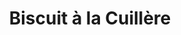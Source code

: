 ---
layout: recette
categories: [recettes]
hidden: false
lang: fr
sitemap: true
title: Biscuit à la Cuillère
type: sucre
recettes:
  Classique:
    ingredients: 
      - nom: blanc d'oeuf
        qte: 90
        unite: gr
      - nom: sucre
        qte: 75
        unite: gr
      - nom: jaune d'oeuf
        qte: 60
        unite: gr
        variable: true
      - nom: farine blanche
        qte: 30
        unite: gr
      - nom: fécule de maïs
        qte: 30
        unite: gr
    preconditions:
      - Préchauffer le four à 180°C
    etapes:
      - label: Préparation des blancs
        details:
          - Monter les blancs en neige. Arrêter juste avant qu'ils soient trop fermes
          - Tout en battant, ajouter la moitié du sucre peu à peu
      - label: Préparation des jaunes
        details:
          - Battre les jaunes avec l'autre moitié du sucre à vitesse maximum
          - Incorporer la farine et la fécule à l'aide d'une spatule silicone
      - label: Assemblage
        details:
          - Incorporer en plusieurs fois la préparation de jaunes d'oeufs dans les blancs
          - Étaler la préparation sur une plaque de cuisson à l'aide d'une spatule coudée
      - label: Cuisson
        emoji: 🔥
        details:
          - Cuire 12 minutes à 180°C
---